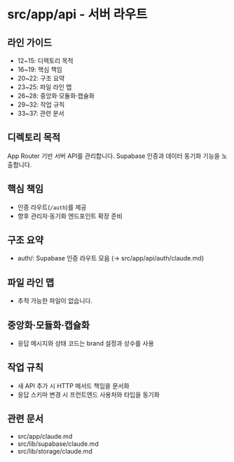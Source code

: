 # src/app/api - 서버 라우트

## 라인 가이드
- 12~15: 디렉토리 목적
- 16~19: 핵심 책임
- 20~22: 구조 요약
- 23~25: 파일 라인 맵
- 26~28: 중앙화·모듈화·캡슐화
- 29~32: 작업 규칙
- 33~37: 관련 문서

## 디렉토리 목적
App Router 기반 서버 API를 관리합니다.
Supabase 인증과 데이터 동기화 기능을 노출합니다.

## 핵심 책임
- 인증 라우트(`/auth`)를 제공
- 향후 관리자·동기화 엔드포인트 확장 준비

## 구조 요약
- auth/: Supabase 인증 라우트 모음 (→ src/app/api/auth/claude.md)

## 파일 라인 맵
- 추적 가능한 파일이 없습니다.

## 중앙화·모듈화·캡슐화
- 응답 메시지와 상태 코드는 brand 설정과 상수를 사용

## 작업 규칙
- 새 API 추가 시 HTTP 메서드 책임을 문서화
- 응답 스키마 변경 시 프런트엔드 사용처와 타입을 동기화

## 관련 문서
- src/app/claude.md
- src/lib/supabase/claude.md
- src/lib/storage/claude.md
